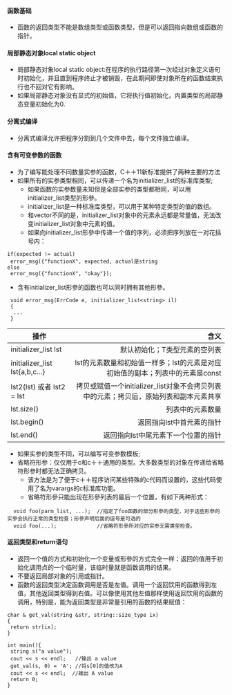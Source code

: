 #### 函数基础
+ 函数的返回类型不能是数组类型或函数类型，但是可以返回指向数组或函数的指针。

#### 局部静态对象local static object
+ 局部静态对象local static object:在程序的执行路径第一次经过对象定义语句时初始化，并且直到程序终止才被销毁，在此期间即使对象所在的函数结束执行也不回对它有影响。
+ 如果局部静态对象没有显式的初始值，它将执行值初始化，内置类型的局部静态变量初始化为0.

#### 分离式编译
+ 分离式编译允许把程序分割到几个文件中去，每个文件独立编译。

#### 含有可变参数的函数
+ 为了编写能处理不同数量实参的函数，C＋＋11新标准提供了两种主要的方法
+ 如果所有的实参类型相同，可以传递一个名为initializer_list的标准库类型;
  * 如果函数的实参数量未知但是全部实参的类型都相同，可以用initializer_list类型的形參。
  * initializer_list是一种标准库类型，可以用于某种特定类型的值的数组。
  * 和vector不同的是，initializer_list对象中的元素永远都是常量值，无法改变initializer_list对象中元素的值。
  * 如果向initializer_list形參中传递一个值的序列，必须把序列放在一对花括号内：
 ```
 if(expected != actual)
  error_msg({"functionX", expected, actual是string
 else
  error_msg({"functionX", "okay"});
 ```
  * 含有initializer_list形參的函数也可以同时拥有其他形參。
 ```
  void error_msg(ErrCode e, initializer_list<string> il)
  {
   ...
  }
 ```
| 操作                               | 含义          
| --------------------------------- |--------------:| 
| initializer_list<T> lst           | 默认初始化；T类型元素的空列表 | 
| initializer_list<T> lst{a,b,c...} | lst的元素数量和初始值一样多；lst的元素是对应初始值的副本；列表中的元素是const      |  
| lst2(lst) 或者 lst2 = lst          | 拷贝或赋值一个initializer_list对象不会拷贝列表中的元素；拷贝后，原始列表和副本元素共享     | 
| lst.size()                        | 列表中的元素数量     |  
| lst.begin()                       | 返回指向lst中首元素的指针     |  
| lst.end()                         | 返回指向lst中尾元素下一个位置的指针     | 

+ 如果实参的类型不同，可以编写可变参数模板;
+ 省略符形参：仅仅用于c和c＋＋通用的类型。大多数类型的对象在传递给省略符形参时都无法正确拷贝。
  * 该方法是为了便于c＋＋程序访问某些特殊的c代码而设置的，这些代码使用了名为varargs的c标准库功能。
  * 省略符形參只能出现在形參列表的最后一个位置，有如下两种形式：
```
  void foo(parm_list, ...);  //指定了foo函数的部分形參的类型，对于这些形參的实參会执行正常的类型检查；形參声明后面的逗号是可选的
  void foo(...);             //省略符形參所对应的实参无需类型检查。
```
#### 返回类型和return语句
+ 返回一个值的方式和初始化一个变量或形參的方式完全一样：返回的值用于初始化调用点的一个临时量，该临时量就是函数调用的结果。
+ 不要返回局部对象的引用或指针。
+ 函数的返回类型决定函数调用是否是左值。调用一个返回饮用的函数得到左值，其他返回类型得到右值。可以像使用其他左值那样使用返回饮用的函数的调用，特别是，能为返回类型是非常量引用的函数的结果赋值：
```
char & get_val(string &str, string::size_type ix)
{
 return str[ix];
}

int main(){
 string s("a value");
 cout << s << endl;   //输出 a value
 get_val(s, 0) = 'A'; //将s[0]的值改为A
 cout << s << endl;  //输出 A value
 return 0;
}
```
